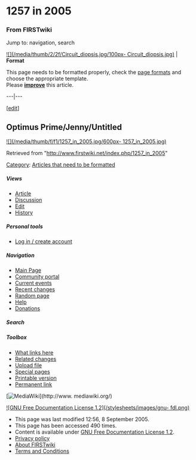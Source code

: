 # 1257 in 2005

### From FIRSTwiki

Jump to: navigation, search

[![](/media/thumb/2/2f/Circuit_diopsis.jpg/100px-
Circuit_diopsis.jpg)](/index.php/Image:Circuit_diopsis.jpg "" ) |  **Format**  

This page needs to be formatted properly, check the [page
formats](/index.php/FIRSTwiki:Page_formats "FIRSTwiki:Page formats" ) and
choose the appropriate template.  
Please
**[improve](http://www.firstwiki.net/index.php?title=1257_in_2005&action=edit
"http://www.firstwiki.net/index.php?title=1257_in_2005&action=edit" )** this
article.  
  
---|---  
  
  

[[edit](/index.php?title=1257_in_2005&action=edit&section=1 "Edit section:
Optimus Prime/Jenny/Untitled" )]

## Optimus Prime/Jenny/Untitled

[![](/media/thumb/f/f1/1257_in_2005.jpg/600px-
1257_in_2005.jpg)](/index.php/Image:1257_in_2005.jpg "" )

Retrieved from "<http://www.firstwiki.net/index.php/1257_in_2005>"

[Category](/index.php?title=Special:Categories&article=1257_in_2005
"Special:Categories" ): [Articles that need to be
formatted](/index.php/Category:Articles_that_need_to_be_formatted
"Category:Articles that need to be formatted" )

##### Views

  * [Article](/index.php/1257_in_2005)
  * [Discussion](/index.php?title=Talk:1257_in_2005&action=edit)
  * [Edit](/index.php?title=1257_in_2005&action=edit)
  * [History](/index.php?title=1257_in_2005&action=history)

##### Personal tools

  * [Log in / create account](/index.php?title=Special:Userlogin&returnto=1257_in_2005)

[](/index.php/Main_Page "Main Page" )

##### Navigation

  * [Main Page](/index.php/Main_Page)
  * [Community portal](/index.php/FIRSTwiki:Community_portal)
  * [Current events](/index.php/Current_events)
  * [Recent changes](/index.php/Special:Recentchanges)
  * [Random page](/index.php/Special:Random)
  * [Help](/index.php/Help:Contents)
  * [Donations](/index.php/FIRSTwiki:Site_support)

##### Search



##### Toolbox

  * [What links here](/index.php/Special:Whatlinkshere/1257_in_2005)
  * [Related changes](/index.php/Special:Recentchangeslinked/1257_in_2005)
  * [Upload file](/index.php/Special:Upload)
  * [Special pages](/index.php/Special:Specialpages)
  * [Printable version](/index.php?title=1257_in_2005&printable=yes)
  * [Permanent link](/index.php?title=1257_in_2005&oldid=40367)

[![MediaWiki](/skins/common/images/poweredby_mediawiki_88x31.png)](http://www.
mediawiki.org/)

[![GNU Free Documentation License 1.2](/stylesheets/images/gnu-
fdl.png)](http://www.gnu.org/copyleft/fdl.html)

  * This page was last modified 12:56, 8 September 2005.
  * This page has been accessed 490 times.
  * Content is available under [GNU Free Documentation License 1.2](http://www.gnu.org/copyleft/fdl.html "http://www.gnu.org/copyleft/fdl.html" ).
  * [Privacy policy](/index.php/FIRSTwiki:Privacy_policy "FIRSTwiki:Privacy policy" )
  * [About FIRSTwiki](/index.php/FIRSTwiki:About "FIRSTwiki:About" )
  * [Terms and Conditions](/index.php/FIRSTwiki:Terms_and_conditions "FIRSTwiki:Terms and conditions" )

